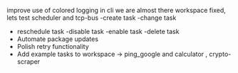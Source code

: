 improve use of colored logging in cli
we are almost there
workspace fixed, lets test scheduler and tcp-bus
-create task
-change task 
- reschedule task
-disable task
-enable task
-delete task
- Automate  package updates
- Polish retry functionality
- Add example tasks to workspace -> ping_google and calculator , crypto-scraper
